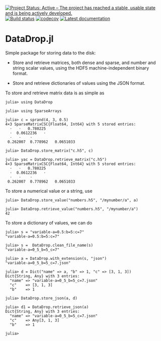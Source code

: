 [![Project Status: Active – The project has reached a stable, usable state and is being actively developed.](http://www.repostatus.org/badges/latest/active.svg)](http://www.repostatus.org/#active)
[![Build status](https://github.com/PetrKryslUCSD/DataDrop.jl/workflows/CI/badge.svg)](https://github.com/PetrKryslUCSD/DataDrop.jl/actions)
[![codecov](https://codecov.io/gh/PetrKryslUCSD/DataDrop.jl/branch/master/graph/badge.svg)](https://app.codecov.io/gh/PetrKryslUCSD/DataDrop.jl)
[![Latest documentation](https://img.shields.io/badge/docs-dev-blue.svg)](https://petrkryslucsd.github.io/DataDrop.jl/dev)

# DataDrop.jl

Simple package for storing data to the disk:

- Store and retrieve matrices, both dense and sparse, and number and string scalar values, using the HDF5 machine-independent binary format.

- Store and retrieve dictionaries of values using the JSON format.

To store and retrieve matrix data is as simple as
```
julia> using DataDrop
   
julia> using SparseArrays  
   
julia> c = sprand(4, 3, 0.5)     
4×3 SparseMatrixCSC{Float64, Int64} with 5 stored entries:     
  ⋅   ⋅   0.780225   
  ⋅  0.0612236   ⋅   
  ⋅   ⋅    ⋅   
 0.262007  0.778962   0.0651033  
   
julia> DataDrop.store_matrix("c.h5", c)   
   
julia> yac = DataDrop.retrieve_matrix("c.h5")   
4×3 SparseMatrixCSC{Float64, Int64} with 5 stored entries:     
  ⋅   ⋅   0.780225   
  ⋅  0.0612236   ⋅   
  ⋅   ⋅    ⋅   
 0.262007  0.778962   0.0651033  
```

To store a numerical value or a string, use
```
julia> DataDrop.store_value("numbers.h5", "/mynumber/a", a)  

julia> DataDrop.retrieve_value("numbers.h5", "/mynumber/a")              
42
``` 

To store a dictionary of values, we can do
```
julia> s = "variable-a=0.5:b=5:c=7"
"variable-a=0.5:b=5:c=7"                                             
                        
julia> s =  DataDrop.clean_file_name(s) 
"variable-a=0_5_b=5_c=7"
                
julia> a = DataDrop.with_extension(s, "json")
"variable-a=0_5_b=5_c=7.json"

julia> d = Dict("name" => a, "b" => 1, "c" => [3, 1, 3])        
Dict{String, Any} with 3 entries: 
  "name" => "variable-a=0_5_b=5_c=7.json" 
  "c"    => [3, 1, 3]
  "b"    => 1

julia> DataDrop.store_json(a, d)

julia> d1 = DataDrop.retrieve_json(a)
Dict{String, Any} with 3 entries:
  "name" => "variable-a=0_5_b=5_c=7.json"
  "c"    => Any[3, 1, 3]
  "b"    => 1         

julia> 
```
